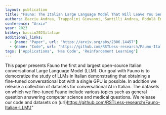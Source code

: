 ```yaml
---
layout: publication
title: "Fauno: The Italian Large Language Model That Will Leave You Senza Parole!"
authors: Bacciu Andrea, Trappolini Giovanni, Santilli Andrea, Rodolà Emanuele, Silvestri Fabrizio
conference: "Arxiv"
year: 2023
bibkey: bacciu2023italian
additional_links:
  - {name: "Paper", url: "https://arxiv.org/abs/2306.14457"}
  - {name: "Code", url: "https://github.com/RSTLess-research/Fauno-Italian-LLM"}
tags: ['Applications', 'Has Code', 'Reinforcement Learning']
---
```

This paper presents Fauno the first and largest open-source Italian conversational Large Language Model (LLM). Our goal with Fauno is to democratize the study of LLMs in Italian demonstrating that obtaining a fine-tuned conversational bot with a single GPU is possible. In addition we release a collection of datasets for conversational AI in Italian. The datasets on which we fine-tuned Fauno include various topics such as general question answering computer science and medical questions. We release our code and datasets on (url)https://github.com/RSTLess-research/Fauno-Italian-LLM\}"
